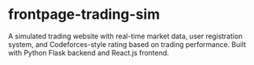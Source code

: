 # frontpage-trading-sim
A simulated trading website with real-time market data, user registration system, and Codeforces-style rating based on trading performance. Built with Python Flask backend and React.js frontend.
